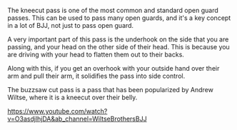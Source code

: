 The kneecut pass is one of the most common and standard open guard passes. This can be used to pass many open guards, and it's a key concept in a lot of BJJ, not just to pass open guard.

A very important part of this pass is the underhook on the side that you are passing, and your head on the other side of their head. This is because you are driving with your head to flatten them out to their backs.

Along with this, if you get an overhook with your outside hand over their arm and pull their arm, it solidifies the pass into side control.



The buzzsaw cut pass is a pass that has been popularized by Andrew Wiltse, where it is a kneecut over their belly.

https://www.youtube.com/watch?v=O3asdjlhjDA&ab_channel=WiltseBrothersBJJ